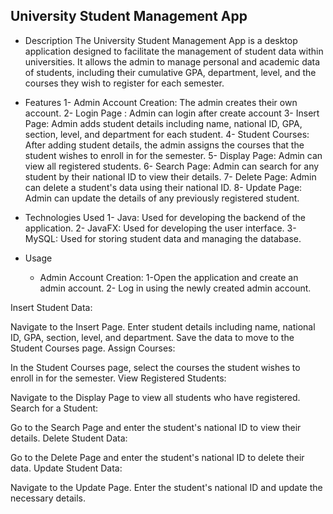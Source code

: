 ## University Student Management App
- Description
The University Student Management App is a desktop application designed to facilitate the management of student data within universities. It allows the admin to manage personal and academic data of students, including their cumulative GPA, department, level, and the courses they wish to register for each semester.

- Features
  1- Admin Account Creation: The admin creates their own account.
  2- Login Page : Admin can login after create account
  3- Insert Page: Admin adds student details including name, national ID, GPA, section, level, and department for each student.
  4- Student Courses: After adding student details, the admin assigns the courses that the student wishes to enroll in for the semester.
  5- Display Page: Admin can view all registered students.
  6- Search Page: Admin can search for any student by their national ID to view their details.
  7- Delete Page: Admin can delete a student's data using their national ID.
  8- Update Page: Admin can update the details of any previously registered student.



- Technologies Used
  1- Java: Used for developing the backend of the application.
  2- JavaFX: Used for developing the user interface.
  3- MySQL: Used for storing student data and managing the database.


- Usage
     - Admin Account Creation:
       1-Open the application and create an admin account.
       2- Log in using the newly created admin account.



Insert Student Data:

Navigate to the Insert Page.
Enter student details including name, national ID, GPA, section, level, and department.
Save the data to move to the Student Courses page.
Assign Courses:

In the Student Courses page, select the courses the student wishes to enroll in for the semester.
View Registered Students:

Navigate to the Display Page to view all students who have registered.
Search for a Student:

Go to the Search Page and enter the student's national ID to view their details.
Delete Student Data:

Go to the Delete Page and enter the student's national ID to delete their data.
Update Student Data:

Navigate to the Update Page.
Enter the student's national ID and update the necessary details.
